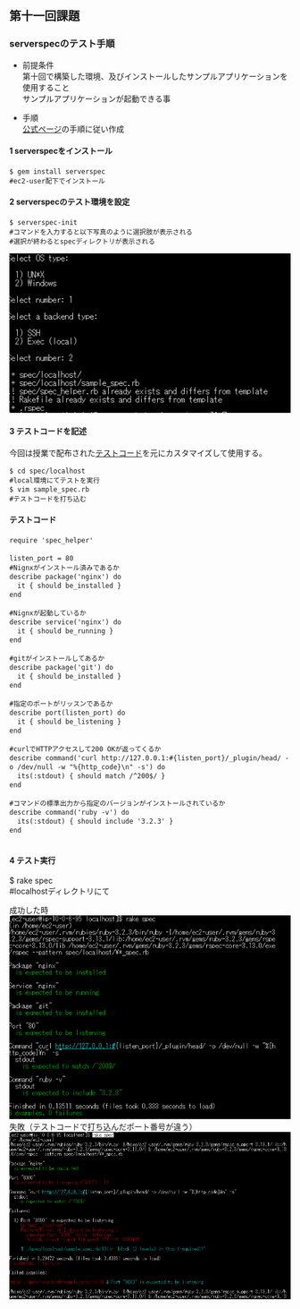 ## 第十一回課題  
### serverspecのテスト手順  
- 前提条件  
第十回で構築した環境、及びインストールしたサンプルアプリケーションを使用すること  
サンプルアプリケーションが起動できる事  

- 手順  
[公式ページ](https://serverspec.org/)の手順に従い作成  

#### 1 serverspecをインストール 
```bash:title
$ gem install serverspec  
#ec2-user配下でインストール  
```

#### 2 serverspecのテスト環境を設定  
```bash:title
$ serverspec-init  
#コマンドを入力すると以下写真のように選択肢が表示される  
#選択が終わるとspecディレクトリが表示される  
```
![syashinn1](img11/serverspec2.png)

#### 3 テストコードを記述    
今回は授業で配布された[テストコード](https://github.com/MasatoshiMizumoto/raisetech_documents/tree/main/aws/samples/serverspec)を元にカスタマイズして使用する。  
```bash:title
$ cd spec/localhost  
#local環境にてテストを実行  
$ vim sample_spec.rb  
#テストコードを打ち込む  
```
#### テストコード  
```bash:title  
require 'spec_helper'

listen_port = 80
#Nignxがインストール済みであるか
describe package('nginx') do
  it { should be_installed }
end

#Nignxが起動しているか
describe service('nginx') do
  it { should be_running }
end

#gitがインストールしてあるか
describe package('git') do
  it { should be_installed }
end

#指定のポートがリッスンであるか
describe port(listen_port) do
  it { should be_listening }
end

#curlでHTTPアクセスして200 OKが返ってくるか
describe command('curl http://127.0.0.1:#{listen_port}/_plugin/head/ -o /dev/null -w "%{http_code}\n" -s') do
  its(:stdout) { should match /^200$/ }
end

#コマンドの標準出力から指定のバージョンがインストールされているか
describe command('ruby -v') do
  its(:stdout) { should include '3.2.3' }
end


```  
#### 4 テスト実行  
$ rake spec  
#localhostディレクトリにて  

成功した時  
![seikou](img11/seikou.png)  
失敗（テストコードで打ち込んだポート番号が違う）  
![shiltupai](img11/shiltupai.png)
